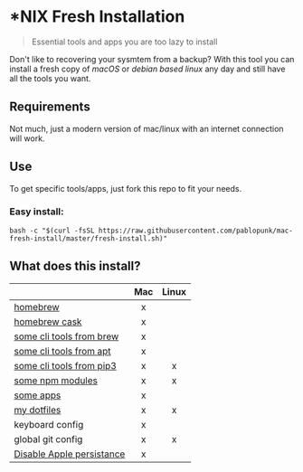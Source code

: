 # *NIX Fresh Installation

> Essential tools and apps you are too lazy to install

Don't like to recovering your sysmtem from a backup? With this tool you can install a fresh copy of *macOS* or *debian based linux* any day and still have all the tools you want.


## Requirements

Not much, just a modern version of mac/linux with an internet connection will work.


## Use

To get specific tools/apps, just fork this repo to fit your needs.

### Easy install:

```shell
bash -c "$(curl -fsSL https://raw.githubusercontent.com/pablopunk/mac-fresh-install/master/fresh-install.sh)"
```


## What does this install?

| | Mac | Linux |
|-|:---:|:-----:|
|[homebrew](https://brew.sh)|x||
|[homebrew cask](https://caskroom.github.io)|x||
|[some cli tools from brew](./install/brew)|x||
|[some cli tools from apt](./install/apt)|x||
|[some cli tools from pip3](./install/pip3)|x|x|
|[some npm modules](./install/npm)|x|x|
|[some apps](./install/cask)|x||
|[my dotfiles](https://github.com/pablopunk/dotfiles)|x|x|
|keyboard config|x||
|global git config|x|x|
|[Disable Apple persistance](https://apple.stackexchange.com/questions/124367/stop-mavericks-from-relaunching-applications)|x||
